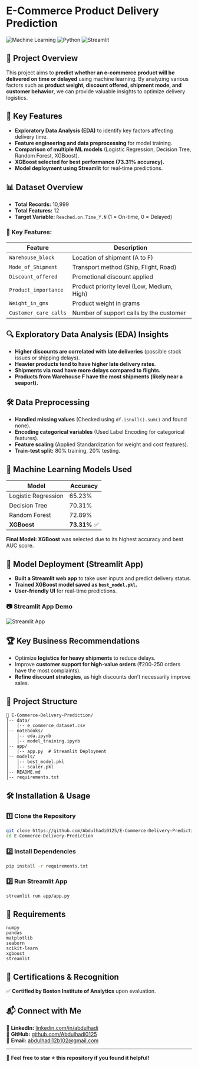 # E-Commerce Product Delivery Prediction

![Machine Learning](https://img.shields.io/badge/Machine%20Learning-Project-blue)
![Python](https://img.shields.io/badge/Python-3.x-blue)
![Streamlit](https://img.shields.io/badge/Streamlit-Deployed-green)

## 📌 Project Overview
This project aims to **predict whether an e-commerce product will be delivered on time or delayed** using machine learning. By analyzing various factors such as **product weight, discount offered, shipment mode, and customer behavior**, we can provide valuable insights to optimize delivery logistics.

## 🚀 Key Features
- **Exploratory Data Analysis (EDA)** to identify key factors affecting delivery time.
- **Feature engineering and data preprocessing** for model training.
- **Comparison of multiple ML models** (Logistic Regression, Decision Tree, Random Forest, XGBoost).
- **XGBoost selected for best performance (73.31% accuracy).**
- **Model deployment using Streamlit** for real-time predictions.

## 📊 Dataset Overview
- **Total Records:** 10,999
- **Total Features:** 12
- **Target Variable:** `Reached.on.Time_Y.N` (1 = On-time, 0 = Delayed)

### 📌 Key Features:
| Feature | Description |
|---------|-------------|
| `Warehouse_block` | Location of shipment (A to F) |
| `Mode_of_Shipment` | Transport method (Ship, Flight, Road) |
| `Discount_offered` | Promotional discount applied |
| `Product_importance` | Product priority level (Low, Medium, High) |
| `Weight_in_gms` | Product weight in grams |
| `Customer_care_calls` | Number of support calls by the customer |

## 🔍 Exploratory Data Analysis (EDA) Insights
- **Higher discounts are correlated with late deliveries** (possible stock issues or shipping delays).
- **Heavier products tend to have higher late delivery rates**.
- **Shipments via road have more delays compared to flights.**
- **Products from Warehouse F have the most shipments (likely near a seaport).**

## 🛠️ Data Preprocessing
- **Handled missing values** (Checked using `df.isnull().sum()` and found none).
- **Encoding categorical variables** (Used Label Encoding for categorical features).
- **Feature scaling** (Applied Standardization for weight and cost features).
- **Train-test split:** 80% training, 20% testing.

## 🤖 Machine Learning Models Used
| Model | Accuracy |
|------------|-----------|
| Logistic Regression | 65.23% |
| Decision Tree | 70.31% |
| Random Forest | 72.89% |
| **XGBoost** | **73.31%** ✅ |

**Final Model: XGBoost** was selected due to its highest accuracy and best AUC score.

## 📡 Model Deployment (Streamlit App)
- **Built a Streamlit web app** to take user inputs and predict delivery status.
- **Trained XGBoost model saved as `best_model.pkl`.**
- **User-friendly UI** for real-time predictions.

### 📷 Streamlit App Demo
![Streamlit App](https://your-app-demo-screenshot-url)

## 🏆 Key Business Recommendations
- Optimize **logistics for heavy shipments** to reduce delays.
- Improve **customer support for high-value orders** (₹200-250 orders have the most complaints).
- **Refine discount strategies**, as high discounts don’t necessarily improve sales.

## 📂 Project Structure
```
📁 E-Commerce-Delivery-Prediction/
│-- data/
│   │-- e_commerce_dataset.csv
│-- notebooks/
│   │-- eda.ipynb
│   │-- model_training.ipynb
│-- app/
│   │-- app.py  # Streamlit Deployment
│-- models/
│   │-- best_model.pkl
│   │-- scaler.pkl
│-- README.md
│-- requirements.txt
```

## 🛠 Installation & Usage
### 1️⃣ Clone the Repository
```sh
git clone https://github.com/Abdulhadi0125/E-Commerce-Delivery-Prediction.git
cd E-Commerce-Delivery-Prediction
```

### 2️⃣ Install Dependencies
```sh
pip install -r requirements.txt
```

### 3️⃣ Run Streamlit App
```sh
streamlit run app/app.py
```

## 📜 Requirements
```
numpy
pandas
matplotlib
seaborn
scikit-learn
xgboost
streamlit
```

## 📄 Certifications & Recognition
✅ **Certified by Boston Institute of Analytics** upon evaluation.

## 📬 Connect with Me
🔗 **LinkedIn:** [linkedin.com/in/abdulhadi](https://linkedin.com/in/abdulhadi)  
🔗 **GitHub:** [github.com/Abdulhadi0125](https://github.com/Abdulhadi0125)  
📩 **Email:** abdulhadi12b102@gmail.com

---
🚀 **Feel free to star ⭐ this repository if you found it helpful!**
